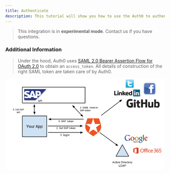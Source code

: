 ```yaml
---
title: Authenticate
description: This tutorial will show you how to use the Auth0 to authenticate and authorize your SAP OData services.
---
```

> This integration is in __experimental mode__. Contact us if you have questions.





### Additional Information

> Under the hood, Auth0 uses [SAML 2.0 Bearer Assertion Flow for OAuth 2.0](http://help.sap.com/saphelp_nw74/helpdata/en/12/41087770d9441682e3e02958997846/content.htm) to obtain an `access_token`. All details of construction of the right SAML token are taken care of by Auth0.

![](/media/articles/server-apis/sap-data-flow.png)
